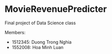 # MovieRevenuePredicter

Final project of Data Science class

Members:
  - 1512345: Duong Trong Nghia
  - 1552008: Hoa Minh Luan
